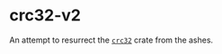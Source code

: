 # crc32-v2
An attempt to resurrect the [`crc32`](https://crates.io/crates/crc32) crate from the ashes.
